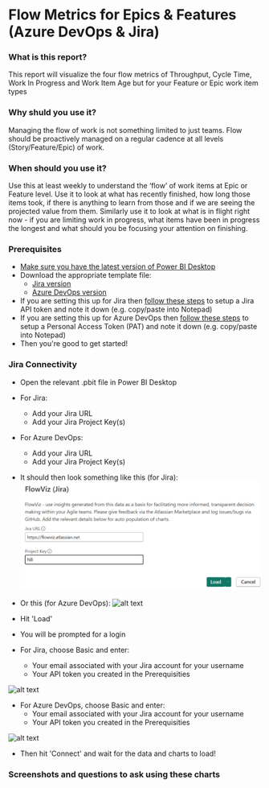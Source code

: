 # Flow Metrics for Epics & Features (Azure DevOps & Jira)

### What is this report? 
This report will visualize the four flow metrics of Throughput, Cycle Time, Work In Progress and Work Item Age but for your Feature or Epic work item types

### Why shuld you use it? 
Managing the flow of work is not something limited to just teams. Flow should be proactively managed on a regular cadence at all levels (Story/Feature/Epic) of work.

### When should you use it?
Use this at least weekly to understand the ‘flow’ of work items at Epic or Feature level. Use it to look at what has recently finished, how long those items took, if there is anything to learn from those and if we are seeing the projected value from them. Similarly use it to look at what is in flight right now - if you are limiting work in progress, what items have been in progress the longest and what should you be focusing your attention on finishing.

### Prerequisites
* [Make sure you have the latest version of Power BI Desktop](https://aka.ms/pbiSingleInstaller)
* Download the appropriate template file:
  - [Jira version](https://github.com/nbrown02/Flow-Metrics-Epics-Features/raw/main/Flow%20Metrics%20for%20Epics%20and%20Features%20(Jira).pbit)
  - [Azure DevOps version](https://github.com/nbrown02/Flow-Metrics-Epics-Features/raw/main/Flow%20Metrics%20for%20Epics%20and%20Features%20(Azure%20DevOps).pbit)
* If you are setting this up for Jira then [follow these steps](https://support.atlassian.com/atlassian-account/docs/manage-api-tokens-for-your-atlassian-account/) to setup a Jira API token and note it down (e.g. copy/paste into Notepad)
* If you are setting this up for Azure DevOps then [follow these steps](https://learn.microsoft.com/en-us/azure/devops/organizations/accounts/use-personal-access-tokens-to-authenticate?view=azure-devops&tabs=Windows#create-a-pat) to setup a Personal Access Token (PAT) and note it down (e.g. copy/paste into Notepad)
* Then you're good to get started!

### Jira Connectivity
* Open the relevant .pbit file in Power BI Desktop
* For Jira:
  - Add your Jira URL
  - Add your Jira Project Key(s)
* For Azure DevOps:
  - Add your Jira URL
  - Add your Jira Project Key(s)

* It should then look something like this (for Jira):
![alt text](https://raw.githubusercontent.com/nbrown02/FlowViz-Jira/main/Screenshots/Login1.PNG)

* Or this (for Azure DevOps):
![alt text](https://raw.githubusercontent.com/nbrown02/FlowViz-Jira/main/Screenshots/Multiple.jpg)

* Hit 'Load' 
* You will be prompted for a login
* For Jira, choose Basic and enter:
  - Your email associated with your Jira account for your username
  - Your API token you created in the Prerequisities

![alt text](https://raw.githubusercontent.com/nbrown02/FlowViz-Jira/main/Screenshots/Login2.png)

* For Azure DevOps, choose Basic and enter:
  - Your email associated with your Jira account for your username
  - Your API token you created in the Prerequisities

![alt text](https://raw.githubusercontent.com/nbrown02/FlowViz-Jira/main/Screenshots/Login2.png)

* Then hit 'Connect' and wait for the data and charts to load!

### Screenshots and questions to ask using these charts


